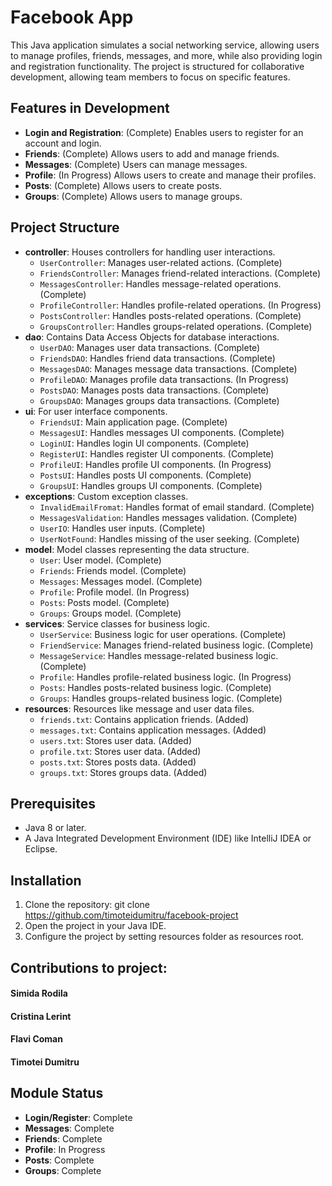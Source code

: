 # Facebook App

This Java application simulates a social networking service, allowing users to manage profiles, friends, messages, and more, while also providing login and registration functionality. The project is structured for collaborative development, allowing team members to focus on specific features.

## Features in Development

- **Login and Registration**: (Complete) Enables users to register for an account and login.
- **Friends**: (Complete) Allows users to add and manage friends.
- **Messages**: (Complete) Users can manage messages.
- **Profile**: (In Progress) Allows users to create and manage their profiles.
- **Posts**: (Complete) Allows users to create posts.
- **Groups**: (Complete) Allows users to manage groups.

## Project Structure

- **controller**: Houses controllers for handling user interactions.
  - `UserController`: Manages user-related actions. (Complete)
  - `FriendsController`: Manages friend-related interactions. (Complete)
  - `MessagesController`: Handles message-related operations. (Complete)
  - `ProfileController`: Handles profile-related operations. (In Progress)
  - `PostsController`: Handles posts-related operations. (Complete)
  - `GroupsController`: Handles groups-related operations. (Complete)
- **dao**: Contains Data Access Objects for database interactions.
  - `UserDAO`: Manages user data transactions. (Complete)
  - `FriendsDAO`: Handles friend data transactions. (Complete)
  - `MessagesDAO`: Manages message data transactions. (Complete)
  - `ProfileDAO`: Manages profile data transactions. (In Progress)
  - `PostsDAO`: Manages posts data transactions. (Complete)
  - `GroupsDAO`: Manages groups data transactions. (Complete)
- **ui**: For user interface components.
  - `FriendsUI`: Main application page. (Complete)
  - `MessagesUI`: Handles messages UI components. (Complete)
  - `LoginUI`: Handles login UI components. (Complete)
  - `RegisterUI`: Handles register UI components. (Complete)
  - `ProfileUI`: Handles profile UI components. (In Progress)
  - `PostsUI`: Handles posts UI components. (Complete)
  - `GroupsUI`: Handles groups UI components. (Complete)
- **exceptions**: Custom exception classes.
  - `InvalidEmailFromat`: Handles format of email standard. (Complete)
  - `MessagesValidation`: Handles messages validation. (Complete)
  - `UserIO`: Handles user inputs. (Complete)
  - `UserNotFound`: Handles missing of the user seeking. (Complete)
- **model**: Model classes representing the data structure.
  - `User`: User model. (Complete)
  - `Friends`: Friends model. (Complete)
  - `Messages`: Messages model. (Complete)
  - `Profile`: Profile model. (In Progress)
  - `Posts`: Posts model. (Complete)
  - `Groups`: Groups model. (Complete)
- **services**: Service classes for business logic.
  - `UserService`: Business logic for user operations. (Complete)
  - `FriendService`: Manages friend-related business logic. (Complete)
  - `MessageService`: Handles message-related business logic. (Complete)
  - `Profile`: Handles profile-related business logic. (In Progress)
  - `Posts`: Handles posts-related business logic. (Complete)
  - `Groups`: Handles groups-related business logic. (Complete)
- **resources**: Resources like message and user data files.
  - `friends.txt`: Contains application friends. (Added)
  - `messages.txt`: Contains application messages. (Added)
  - `users.txt`: Stores user data. (Added)
  - `profile.txt`: Stores user data. (Added)
  - `posts.txt`: Stores posts data. (Added)
  - `groups.txt`: Stores groups data. (Added)

## Prerequisites

- Java 8 or later.
- A Java Integrated Development Environment (IDE) like IntelliJ IDEA or Eclipse.

## Installation

1. Clone the repository: git clone https://github.com/timoteidumitru/facebook-project
2. Open the project in your Java IDE.
3. Configure the project by setting resources folder as resources root.

## Contributions to project: 
#### Simida Rodila
#### Cristina Lerint
#### Flavi Coman
#### Timotei Dumitru

## Module Status

- **Login/Register**: Complete
- **Messages**: Complete
- **Friends**: Complete
- **Profile**: In Progress
- **Posts**: Complete
- **Groups**: Complete

